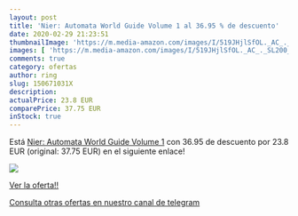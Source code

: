 ```yaml
---
layout: post
title: 'Nier: Automata World Guide Volume 1 al 36.95 % de descuento'
date: 2020-02-29 21:23:51
thumbnailImage: 'https://m.media-amazon.com/images/I/519JHjlSfOL._AC_._SL200_.jpg'
images: [ 'https://m.media-amazon.com/images/I/519JHjlSfOL._AC_._SL200_.jpg' ]
comments: true
category: ofertas
author: ring
slug: 150671031X
description:
actualPrice: 23.8 EUR
comparePrice: 37.75 EUR
inStock: true
---
```


Está [Nier: Automata World Guide Volume 1](https://www.amazon.com/dp/150671031X/?tag=redken08-20) con 36.95 de descuento por 23.8 EUR (original: 37.75 EUR) en el siguiente enlace!

[![](https://m.media-amazon.com/images/I/519JHjlSfOL._AC_._SL200_.jpg)](https://www.amazon.com/dp/150671031X/?tag=redken08-20)

[Ver la oferta!!](https://www.amazon.com/dp/150671031X/?tag=redken08-20)

[Consulta otras ofertas en nuestro canal de telegram](https://t.me/s/ofertas25)
